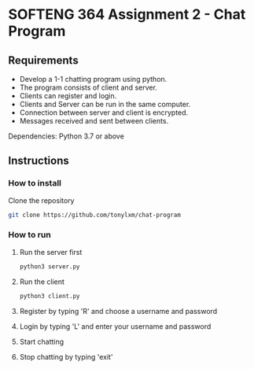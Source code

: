 # SOFTENG 364 Assignment 2 - Chat Program

## Requirements
- Develop a 1-1 chatting program using python.
- The program consists of client and server.
- Clients can register and login.
- Clients and Server can be run in the same computer.
- Connection between server and client is encrypted.
- Messages received and sent between clients.

Dependencies: Python 3.7 or above

## Instructions
### How to install
Clone the repository

```bash
git clone https://github.com/tonylxm/chat-program
```

### How to run
1. Run the server first

   ```bash
   python3 server.py
   ```

2. Run the client

    ```bash
    python3 client.py
    ```

3. Register by typing 'R' and choose a username and password
4. Login by typing 'L' and enter your username and password
5. Start chatting
6. Stop chatting by typing 'exit'
